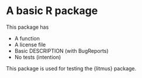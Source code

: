 # A basic R package

This package has

 * A function
 * A license file
 * Basic DESCRIPTION (with BugReports)
 * No tests (intention)

This package is used for testing the {litmus} package.
